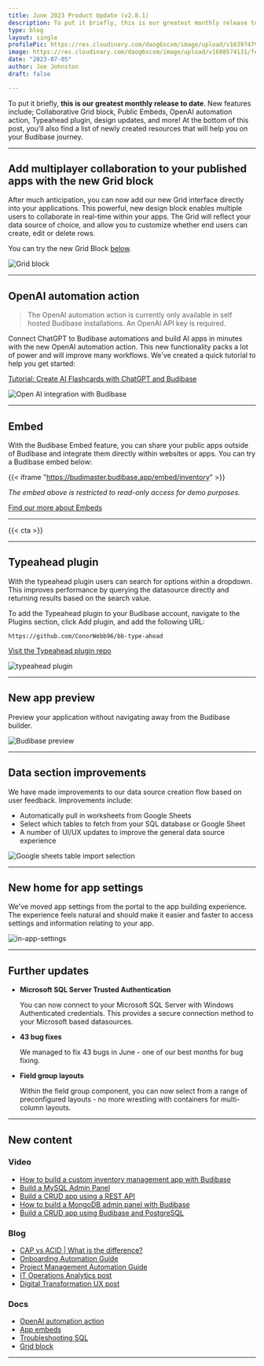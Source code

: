 ```yaml
---
title: June 2023 Product Update (v2.8.1)
description: To put it briefly, this is our greatest monthly release to date. New features include; Collaborative Grid block, Public Embeds, OpenAI automation action, Typeahead plugin, design updates, and more! At the bottom of this post, you’ll also find a list of newly created resources that will help you on your Budibase journey.
type: blog
layout: single
profilePic: https://res.cloudinary.com/daog6scxm/image/upload/v1639747995/cms/joe_illustration_gray_bg_e97wdl.jpg
image: https://res.cloudinary.com/daog6scxm/image/upload/v1688574131/features/Frame_6_zbvh6p.png
date: "2023-07-05"
author: Joe Johnston
draft: false

---
```


To put it briefly, **this is our greatest monthly release to date**. New features include; Collaborative Grid block, Public Embeds, OpenAI automation action, Typeahead plugin, design updates, and more! At the bottom of this post, you'll also find a list of newly created resources that will help you on your Budibase journey.

---



## Add multiplayer collaboration to your published apps with the new Grid block

After much anticipation, you can now add our new Grid interface directly into your applications. This powerful, new design block enables multiple users to collaborate in real-time within your apps. The Grid will reflect your data source of choice, and allow you to customize whether end users can create, edit or delete rows. 

You can try the new Grid Block [below](#embed).

![Grid block](https://res.cloudinary.com/daog6scxm/image/upload/v1688636514/features/grid%20block.webp)

---



## OpenAI automation action

> The OpenAI automation action is currently only available in self hosted Budibase installations. An OpenAI API key is required.



Connect ChatGPT to Budibase automations and build AI apps in minutes with the new OpenAI automation action. This new functionality packs a lot of power and will improve many workflows. We've created a quick tutorial to help you get started:

[Tutorial: Create AI Flashcards with ChatGPT and Budibase](https://docs.budibase.com/docs/openai)

![Open AI integration with Budibase](https://res.cloudinary.com/daog6scxm/image/upload/v1688574131/features/Frame_6_zbvh6p.webp)

---



## Embed

With the Budibase Embed feature, you can share your public apps outside of Budibase and integrate them directly within websites or apps. You can try a Budibase embed below:

{{< iframe "https://budimaster.budibase.app/embed/inventory" >}} 

*The embed above is restricted to read-only access for demo purposes.*

[Find our more about Embeds](https://docs.budibase.com/docs/embedded-app)

---

{{< cta >}}

---

## Typeahead plugin

With the typeahead plugin users can search for options within a dropdown. This improves performance by querying the datasource directly and returning results based on the search value.

To add the Typeahead plugin to your Budibase account, navigate to the Plugins section, click Add plugin, and add the following URL:

```
https://github.com/ConorWebb96/bb-type-ahead
```

[Visit the Typeahead plugin repo](https://github.com/ConorWebb96/bb-type-ahead)

![typeahead plugin](https://res.cloudinary.com/daog6scxm/image/upload/v1688638207/features/typeahead2.webp)



---



## New app preview 

Preview your application without navigating away from the Budibase builder.

![Budibase preview](https://res.cloudinary.com/daog6scxm/image/upload/v1688570633/features/preview-wide.webp)

---



## Data section improvements

We have made improvements to our data source creation flow based on user feedback. Improvements include:

- Automatically pull in worksheets from Google Sheets
- Select which tables to fetch from your SQL database or Google Sheet
- A number of UI/UX updates to improve the general data source experience

![Google sheets table import selection](https://res.cloudinary.com/daog6scxm/image/upload/v1688637287/features/google-sheets-table-selection.webp)

---



## New home for app settings

We've moved app settings from the portal to the app building experience. The experience feels natural and should make it easier and faster to access settings and information relating to your app.

![in-app-settings](https://res.cloudinary.com/daog6scxm/image/upload/v1688570153/features/in-app-settings.webp)



---



## Further updates

- **Microsoft SQL Server Trusted Authentication**

  You can now connect to your Microsoft SQL Server with Windows Authenticated credentials. This provides a secure connection method to your Microsoft based datasources.

- **43 bug fixes**

  We managed to fix 43 bugs in June - one of our best months for bug fixing.

- **Field group layouts**

  Within the field group component, you can now select from a range of preconfigured layouts - no more wrestling with containers for multi-column layouts.

  

---



## New content

### Video

- [How to build a custom inventory management app with Budibase](https://youtu.be/5p4Vwv1xQl0)
- [Build a MySQL Admin Panel](https://youtu.be/IyMmw6jENeo)
- [Build a CRUD app using a REST API](https://youtu.be/uch3bOftxHU)
- [How to build a MongoDB admin panel with Budibase](https://youtu.be/OjGZ841KgBk)
- [Build a CRUD app using Budibase and PostgreSQL](https://youtu.be/X6LgF15NqY0)

### Blog

- [CAP vs ACID | What is the difference?](/blog/data/cap-vs-acid/)
- [Onboarding Automation Guide](/blog/automation/onboarding-automation/)
- [Project Management Automation Guide](/blog/automation/project-management-automation/)
- [IT Operations Analytics post](/blog/inside-it/it-operations-analytics/)
- [Digital Transformation UX post](/blog/inside-it/digital-transformation-ux/)



### Docs

- [OpenAI automation action](https://docs.budibase.com/docs/openai)
- [App embeds](https://docs.budibase.com/docs/embedded-app)
- [Troubleshooting SQL](https://docs.budibase.com/docs/troubleshooting-sql)
- [Grid block](https://docs.budibase.com/docs/grid-block)

---



